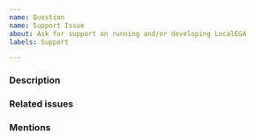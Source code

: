 ```yaml
---
name: Question
name: Support Issue
about: Ask for support on running and/or developing LocalEGA
labels: Support

---
```


### Description
<!-- Your question goes here. Keep it as much straightforward as you can -->

### Related issues
<!-- Related issues to this question go here -->

### Mentions
<!-- Should you want to direct the question to any of our developers, do it here -->
